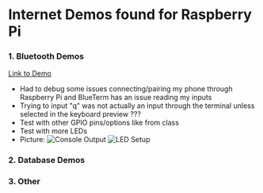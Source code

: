 # Internet Demos found for Raspberry Pi

### 1. Bluetooth Demos
[Link to Demo](https://circuitdigest.com/microcontroller-projects/controlling-raspberry-pi-gpio-using-android-app-over-bluetooth)
* Had to debug some issues connecting/pairing my phone through Raspberry Pi and BlueTerm has an issue reading my inputs
* Trying to input "q" was not actually an input through the terminal unless selected in the keyboard preview ??? 
* Test with other GPIO pins/options like from class
* Test with more LEDs
* Picture:
![Console Output](/images/bluetoothdemooutput.png)
![LED Setup](/images/20210428_145908.jpg)


### 2. Database Demos


### 3. Other

